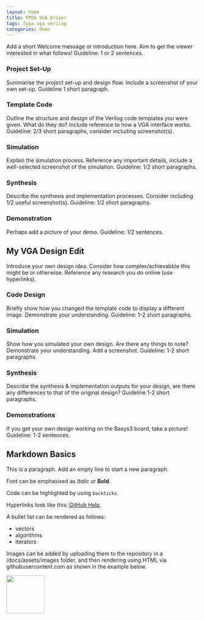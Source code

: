```yaml
---
layout: home
title: FPGA VGA Driver
tags: fpga vga verilog
categories: demo
---
```


Add a short Welcome message or introduction here. Aim to get the viewer interested in what follows! Guideline: 1 or 2 sentences.

### **Project Set-Up**
Summarise the project set-up and design flow. Include a screenshot of your own set-up. Guideline 1 short paragraph.
### **Template Code**
Outline the structure and design of the Verilog code templates you were given. What do they do? Include reference to how a VGA interface works. Guideline: 2/3 short paragraphs, consider including screenshot(s).
### Simulation
Explain the simulation process. Reference any important details, include a well-selected screenshot of the simulation. Guideline: 1/2 short paragraphs.
### Synthesis
Describe the synthesis and implementation processes. Consider including 1/2 useful screenshot(s). Guideline: 1/2 short paragraphs.
### Demonstration
Perhaps add a picture of your demo. Guideline: 1/2 sentences.

## My VGA Design Edit
Introduce your own design idea. Consider how complex/achievabble this might be or otherwise. Reference any research you do online (use hyperlinks).
### Code Design
Briefly show how you changed the template code to display a different image. Demonstrate your understanding. Guideline: 1-2 short paragraphs.
### Simulation
Show how you simulated your own design. Are there any things to note? Demonstrate your understanding. Add a screenshot. Guideline: 1-2 short paragraphs.
### Synthesis
Describe the synthesis & implementation outputs for your design, are there any differences to that of the original design? Guideline 1-2 short paragraphs.
### Demonstrations
If you get your own design working on the Basys3 board, take a picture! Guideline: 1-2 sentences.

## Markdown Basics
This is a paragraph. Add an empty line to start a new paragraph.

Font can be emphasised as *Italic* or **Bold**.

Code can be highlighted by using `backticks`.

Hyperlinks look like this: [GitHub Help](https://help.github.com/).

A bullet list can be rendered as follows:
- vectors
- algorithms
- iterators

Images can be added by uploading them to the repository in a /docs/assets/images folder, and then rendering using HTML via githubusercontent.com as shown in the example below.

<img src="https://raw.githubusercontent.com/melgineer/fpga-vga-verilog/main/docs/assets/images/DigitalRainDev1.png" width="100" height="100">
